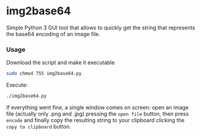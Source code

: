 # img2base64

Simple Python 3 GUI tool that allows to quickly get the string that represents the 
base64 encoding of an image file.

### Usage ###

Download the script and make it executable

```sh
sudo chmod 755 img2base64.py
```

Execute:

```sh
./img2base64.py
```

If everything went fine, a single window comes on screen: 
open an image file (actually only .png and .jpg) pressing 
the `open file` button, then press `encode` and finally copy the resulting string to 
your clipboard clicking the `copy to clipboard` button.